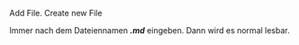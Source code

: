 Add File. Create new File 

Immer nach dem Dateiennamen _**.md**_ eingeben. Dann wird es normal lesbar.


